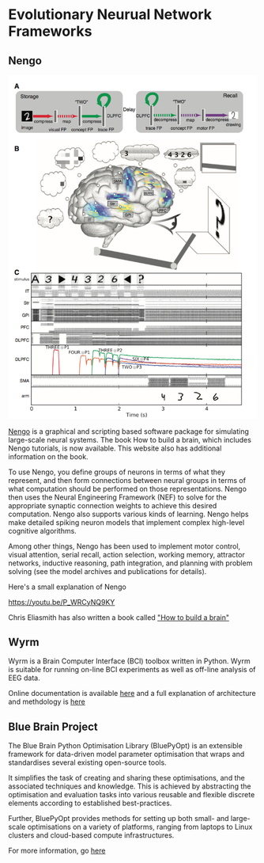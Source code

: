# Evolutionary Neurual Network Frameworks


## Nengo

<img src="image/Nengo.png">

[Nengo](https://www.nengo.ai) is a graphical and scripting based software package for simulating large-scale neural systems. The book How to build a brain, which includes Nengo tutorials, is now available. This website also has additional information on the book.

To use Nengo, you define groups of neurons in terms of what they represent, and then form connections between neural groups in terms of what computation should be performed on those representations. Nengo then uses the Neural Engineering Framework (NEF) to solve for the appropriate synaptic connection weights to achieve this desired computation. Nengo also supports various kinds of learning. Nengo helps make detailed spiking neuron models that implement complex high-level cognitive algorithms.

Among other things, Nengo has been used to implement motor control, visual attention, serial recall, action selection, working memory, attractor networks, inductive reasoning, path integration, and planning with problem solving (see the model archives and publications for details).

Here's a small explanation of Nengo

https://youtu.be/P_WRCyNQ9KY

Chris Eliasmith has also written a book called ["How to build a brain"](https://www.amazon.com/How-Build-Brain-Architecture-Architectures/dp/0190262125)


## Wyrm

Wyrm is a Brain Computer Interface (BCI) toolbox written in Python. Wyrm is suitable for running on-line BCI experiments as well as off-line analysis of EEG data.

Online documentation is available [here](http://bbci.github.io/wyrm/) and a full explanation of architecture and methdology is [here](https://www.ncbi.nlm.nih.gov/pmc/articles/PMC4626531/)

## Blue Brain Project

The Blue Brain Python Optimisation Library (BluePyOpt) is an extensible framework for data-driven model parameter optimisation that wraps and standardises several existing open-source tools.

It simplifies the task of creating and sharing these optimisations, and the associated techniques and knowledge. This is achieved by abstracting the optimisation and evaluation tasks into various reusable and flexible discrete elements according to established best-practices.

Further, BluePyOpt provides methods for setting up both small- and large-scale optimisations on a variety of platforms, ranging from laptops to Linux clusters and cloud-based compute infrastructures.

For more information, go [here](https://github.com/BlueBrain/BluePyOpt)


## 



